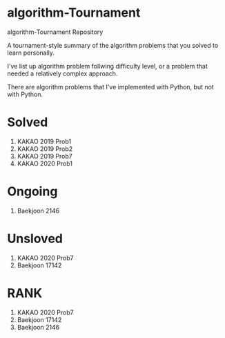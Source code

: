 # algorithm-Tournament
algorithm-Tournament Repository

A tournament-style summary of the algorithm problems that you solved to learn personally.

I've list up algorithm problem follwing difficulty level, or a problem that needed a relatively complex approach.

There are algorithm problems that I've implemented with Python, but not with Python.

# Solved
1. KAKAO 2019 Prob1
2. KAKAO 2019 Prob2
3. KAKAO 2019 Prob7
4. KAKAO 2020 Prob1


# Ongoing
1. Baekjoon 2146


# Unsloved
1. KAKAO 2020 Prob7
2. Baekjoon 17142


# RANK
1. KAKAO 2020 Prob7
2. Baekjoon 17142
3. Baekjoon 2146

